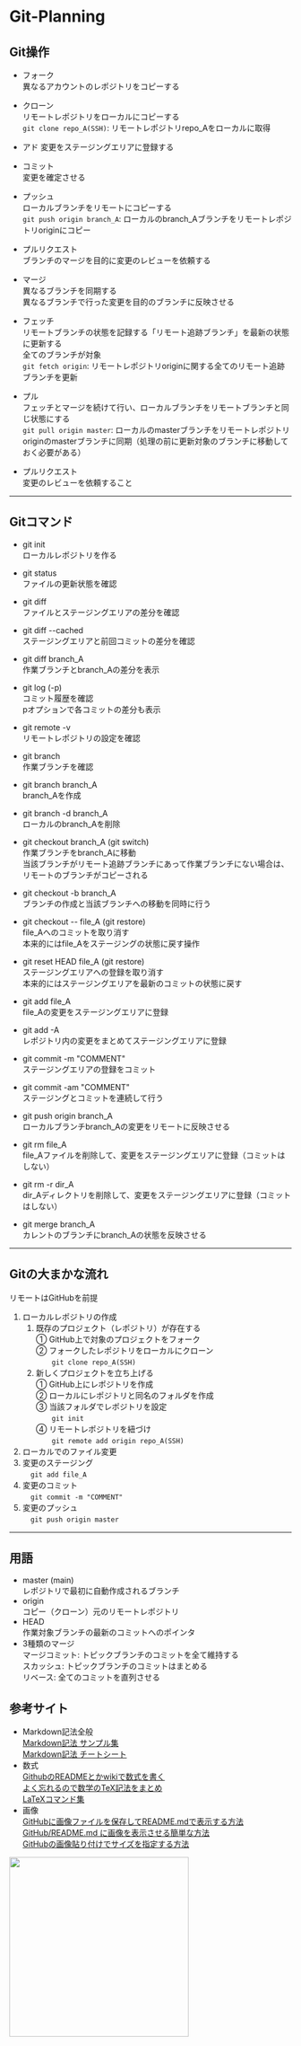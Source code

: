 # Git-Planning  

## Git操作

- フォーク  
異なるアカウントのレポジトリをコピーする

- クローン  
リモートレポジトリをローカルにコピーする  
`git clone repo_A(SSH)`: リモートレポジトリrepo_Aをローカルに取得  

- アド
変更をステージングエリアに登録する  

- コミット  
変更を確定させる  

- プッシュ  
ローカルブランチをリモートにコピーする  
`git push origin branch_A`: ローカルのbranch_Aブランチをリモートレポジトリoriginにコピー  

- プルリクエスト  
ブランチのマージを目的に変更のレビューを依頼する  

- マージ  
異なるブランチを同期する  
異なるブランチで行った変更を目的のブランチに反映させる

- フェッチ  
リモートブランチの状態を記録する「リモート追跡ブランチ」を最新の状態に更新する  
全てのブランチが対象  
`git fetch origin`: リモートレポジトリoriginに関する全てのリモート追跡ブランチを更新  

- プル  
フェッチとマージを続けて行い、ローカルブランチをリモートブランチと同じ状態にする  
`git pull origin master`: ローカルのmasterブランチをリモートレポジトリoriginのmasterブランチに同期（処理の前に更新対象のブランチに移動しておく必要がある）  

- プルリクエスト  
変更のレビューを依頼すること  


---
## Gitコマンド
- git init  
ローカルレポジトリを作る

- git status  
ファイルの更新状態を確認  
- git diff  
ファイルとステージングエリアの差分を確認  
- git diff --cached  
ステージングエリアと前回コミットの差分を確認  
- git diff branch_A  
作業ブランチとbranch_Aの差分を表示  
- git log (-p)  
コミット履歴を確認  
pオプションで各コミットの差分も表示  
- git remote -v  
リモートレポジトリの設定を確認  

- git branch  
作業ブランチを確認  
- git branch branch_A  
branch_Aを作成  
- git branch -d branch_A  
ローカルのbranch_Aを削除  

- git checkout branch_A (git switch)  
作業ブランチをbranch_Aに移動  
当該ブランチがリモート追跡ブランチにあって作業ブランチにない場合は、リモートのブランチがコピーされる  
- git checkout -b branch_A  
ブランチの作成と当該ブランチへの移動を同時に行う  
- git checkout -- file_A (git restore)  
file_Aへのコミットを取り消す  
本来的にはfile_Aをステージングの状態に戻す操作  
- git reset HEAD file_A (git restore)  
ステージングエリアへの登録を取り消す  
本来的にはステージングエリアを最新のコミットの状態に戻す  

- git add file_A  
file_Aの変更をステージングエリアに登録  
- git add -A  
レポジトリ内の変更をまとめてステージングエリアに登録  
- git commit -m "COMMENT"  
ステージングエリアの登録をコミット  
- git commit -am "COMMENT"  
ステージングとコミットを連続して行う  

- git push origin branch_A  
ローカルブランチbranch_Aの変更をリモートに反映させる  

- git rm file_A  
file_Aファイルを削除して、変更をステージングエリアに登録（コミットはしない）  
- git rm -r dir_A  
dir_Aディレクトリを削除して、変更をステージングエリアに登録（コミットはしない）  

- git merge branch_A  
カレントのブランチにbranch_Aの状態を反映させる  


---
## Gitの大まかな流れ  
リモートはGitHubを前提  
1. ローカルレポジトリの作成  
    1. 既存のプロジェクト（レポジトリ）が存在する  
    ① GitHub上で対象のプロジェクトをフォーク  
    ② フォークしたレポジトリをローカルにクローン  
    　　`git clone repo_A(SSH)`  
    1. 新しくプロジェクトを立ち上げる  
    ① GitHub上にレポジトリを作成  
    ② ローカルにレポジトリと同名のフォルダを作成  
    ③ 当該フォルダでレポジトリを設定  
    　　`git init`  
    ④ リモートレポジトリを紐づけ  
    　　`git remote add origin repo_A(SSH)`  
1. ローカルでのファイル変更  
1. 変更のステージング  
　`git add file_A`
1. 変更のコミット  
　`git commit -m "COMMENT"`
1. 変更のプッシュ  
　`git push origin master`


---
## 用語  
- master (main)  
レポジトリで最初に自動作成されるブランチ  
- origin  
コピー（クローン）元のリモートレポジトリ  
- HEAD  
作業対象ブランチの最新のコミットへのポインタ  
- 3種類のマージ  
マージコミット: トピックブランチのコミットを全て維持する  
スカッシュ: トピックブランチのコミットはまとめる    
リベース: 全てのコミットを直列させる  
## 参考サイト
- Markdown記法全般  
  [Markdown記法 サンプル集](https://qiita.com/tbpgr/items/989c6badefff69377da7)  
  [Markdown記法 チートシート](https://gist.github.com/mignonstyle/083c9e1651d7734f84c99b8cf49d57fa)  
- 数式  
  [GithubのREADMEとかwikiで数式を書く](http://idken.net/posts/2017-02-28-math_github/)  
  [よく忘れるので数学のTeX記法をまとめ](https://qiita.com/shepabashi/items/27b7284d1f0007af533b)  
  [LaTeXコマンド集](http://www.latex-cmd.com/)  
- 画像  
  [GitHubに画像ファイルを保存してREADME.mdで表示する方法](https://www.pupha.net/archives/1632/)  
  [GitHub/README.md に画像を表示させる簡単な方法](https://qiita.com/ROY_M/items/2c4feb5de05535441bc8)  
  [GitHubの画像貼り付けでサイズを指定する方法](https://dackdive.hateblo.jp/entry/2015/05/08/110029)  

<img src="https://user-images.githubusercontent.com/51372161/129022763-34be4463-dc02-4542-95df-57601609d4dc.png" width="320px">

